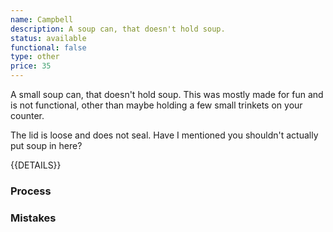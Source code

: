 ```yaml
---
name: Campbell
description: A soup can, that doesn't hold soup.
status: available
functional: false
type: other
price: 35
---
```


A small soup can, that doesn't hold soup. This was mostly made for fun and is not functional, other than maybe holding a few small trinkets on your counter.

The lid is loose and does not seal. Have I mentioned you shouldn't actually put soup in here?

{{DETAILS}}

### Process



### Mistakes
